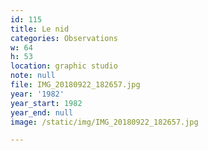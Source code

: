 ```yaml
---
id: 115
title: Le nid
categories: Observations
w: 64
h: 53
location: graphic studio
note: null
file: IMG_20180922_182657.jpg
year: '1982'
year_start: 1982
year_end: null
image: /static/img/IMG_20180922_182657.jpg

---
```

